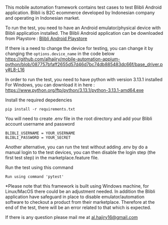 This mobile automation framework contains test cases to test Blibli Android application.
Blibli is B2C ecommerce developed by Indonesian company and operating in Indonesian market.

To run the test, you need to have an Android emulator/physical device with Blibli application installed. The Blibli Android application can be downloaded from Playstore : [Blibli Android Playstore](https://play.google.com/store/apps/details?id=blibli.mobile.commerce&hl=id)

If there is a need to change the device for testing, you can change it by changing the `options.device_name` in the code below
https://github.com/alhajiry/mobile-automation-appium-python/blob/087757bfaff2655d57d46d7bc74db885483dc66f/base_driver.py#L8-L16

In order to run the test, you need to have python with version 3.13.1 installed
For Windows, you can download it in here : https://www.python.org/ftp/python/3.13.1/python-3.13.1-amd64.exe

Install the required depedencies

```
pip install -r requirements.txt
```

You will need to create .env file in the root directory and add your Blibli account username and password

```
BLIBLI_USERNAME = YOUR_USERNAME
BLIBLI_PASSWORD = YOUR_SECRET
```

Another alternative, you can run the test without adding .env by do a manual login to the test devices, you can then disable the login step (the first test step) in the marketplace.feature file.

Run the test using this command

```
Run using command 'pytest'
```

\*Please note that this framework is built using Windows machine, for Linux/MacOS there could be an adjustment needed. In addition the Blibli application have safeguard in place to disable emulator/automation software to checkout a product from their marketplace. Therefore at the end of the test, there will be an error related to that which is expected.

If there is any question please mail me at [al.hajiry16@gmail.com](mailto:al.hajiry@gmail.com?subject=[GitHub]%20Appium%20Python%20Automation%20Framework)
